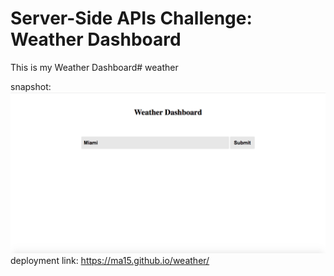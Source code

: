 # Server-Side APIs Challenge: Weather Dashboard

This is my Weather Dashboard# weather

snapshot: <img src="./assets/images/weatherpic.png">
deployment link: https://ma15.github.io/weather/
